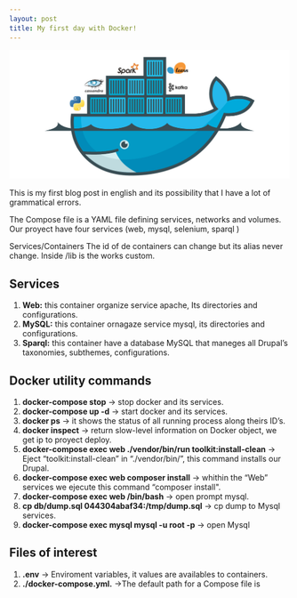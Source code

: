 ```yaml
---
layout: post
title: My first day with Docker!
---
```

![First Post](/images/docker.png "First Post")

This is my first blog post in english and its possibility that I have a lot of grammatical errors.

The Compose file is a YAML file defining services, networks and volumes. Our proyect have four services (web, mysql, selenium, sparql )

Services/Containers
The id of de containers can change but its alias never change.
Inside /lib is the works custom.

## Services
1. **Web:** this container organize service apache, Its directories and configurations.
1. **MySQL:** this container ornagaze service mysql, its directories and configurations.
1. **Sparql:** this container have a database MySQL that maneges all Drupal’s taxonomies, subthemes, configurations.

## Docker utility commands
1. **docker-compose stop** -> stop docker and its services.
1. **docker-compose up -d** -> start docker and its services.
1. **docker ps** -> it shows the status of all running process along theirs ID’s.
1. **docker inspect** -> return slow-level information on Docker object, we get ip to proyect deploy.
1. **docker-compose exec web ./vendor/bin/run toolkit:install-clean** -> Eject “toolkit:install-clean” in “./vendor/bin/”, this command installs our Drupal.
1. **docker-compose exec web composer install** -> whithin the “Web” services we ejecute this command “composer install".
1. **docker-compose exec web /bin/bash** -> open prompt mysql.
1. **cp db/dump.sql 044304abaf34:/tmp/dump.sql** -> cp dump to Mysql services.
1. **docker-compose exec mysql mysql -u root -p** -> open Mysql

## Files of interest
1. **.env** -> Enviroment variables, it values are availables to containers.
1. **./docker-compose.yml.** ->The default path for a Compose file is

